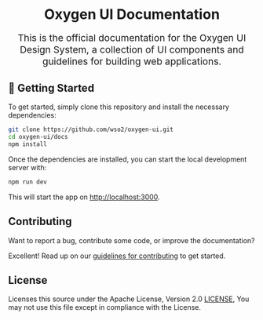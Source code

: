 <p align="center" style="color: #343a40">
  <h1 align="center">Oxygen UI Documentation</h1>
</p>
<p align="center" style="font-size: 1.2rem;">This is the official documentation for the Oxygen UI Design System, a collection of UI components and guidelines for building web applications.</p>

## 🚀 Getting Started

To get started, simply clone this repository and install the necessary dependencies:

```bash
git clone https://github.com/wso2/oxygen-ui.git
cd oxygen-ui/docs
npm install
```

Once the dependencies are installed, you can start the local development server with:

```bash
npm run dev
```

This will start the app on [http://localhost:3000](http://localhost:3000).

## Contributing

Want to report a bug, contribute some code, or improve the documentation?

Excellent! Read up on our [guidelines for contributing](../../CONTRIBUTING.md) to get started.

## License

Licenses this source under the Apache License, Version 2.0 [LICENSE](../../LICENSE), You may not use this file except in compliance with the License.
